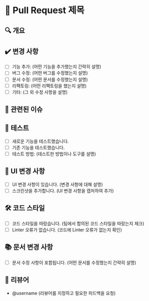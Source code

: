 # 📌 Pull Request 제목
<!-- PR 제목을 간단하고 명확하게 작성해주세요. 예: "버튼 클릭 시 폼 검증 로직 추가" -->

## 🔍 개요
<!-- PR의 목적과 변경 사항에 대해 간단히 설명해주세요. 예: "이 PR은 폼 검증 로직을 추가하여 사용자 입력 오류를 방지합니다." -->

## ✔️ 변경 사항
- [ ] 기능 추가: (어떤 기능을 추가했는지 간략히 설명)
- [ ] 버그 수정: (어떤 버그를 수정했는지 설명)
- [ ] 문서 수정: (어떤 문서를 수정했는지 설명)
- [ ] 리팩토링: (어떤 리팩토링을 했는지 설명)
- [ ] 기타: (그 외 수정 사항을 설명)

## 🔗 관련된 이슈
<!-- 이 PR과 관련된 이슈 번호를 적어주세요. 예: #123 -->
<!-- 예: "이 PR은 #123 이슈를 해결합니다." -->

## 🧪 테스트
- [ ] 새로운 기능을 테스트했습니다.
- [ ] 기존 기능을 테스트했습니다.
- [ ] 테스트 방법: (테스트한 방법이나 도구를 설명)

## 🎨 UI 변경 사항
- [ ] UI 변경 사항이 있습니다. (변경 사항에 대해 설명)
- [ ] 스크린샷을 추가합니다. (UI 변경 사항을 캡처하여 추가)

## 🛠 코드 스타일
- [ ] 코드 스타일을 따랐습니다. (팀에서 합의된 코드 스타일을 따랐는지 체크)
- [ ] Linter 오류가 없습니다. (코드에 Linter 오류가 없는지 확인)

## 📚 문서 변경 사항
- [ ] 문서 수정 사항이 포함됩니다. (어떤 문서를 수정했는지 간략히 설명)

## 👀 리뷰어
- @username (리뷰어를 지정하고 필요한 피드백을 요청)
